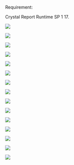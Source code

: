Requirement:

Crystal Report Runtime SP 1 17.

![](/raw/1.png  )

![](/raw/10.PNG )

![](/raw/11.PNG )

![](/raw/12.PNG )

![](/raw/13.PNG )

![](/raw/14.PNG )

![](/raw/15.PNG )

![](/raw/2.PNG  )

![](/raw/3.PNG  )

![](/raw/4.PNG  )

![](/raw/5.PNG  )

![](/raw/6.PNG  )

![](/raw/7.PNG  )

![](/raw/8.PNG  )

![](/raw/9.PNG  )